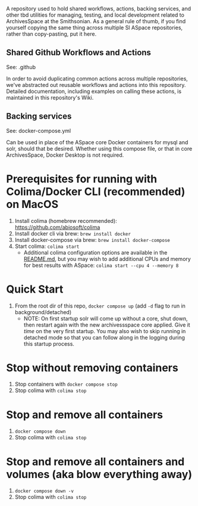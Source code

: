 A repository used to hold shared workflows, actions, backing services, and other tbd utilities for managing, testing,
and local development related to ArchivesSpace at the Smithsonian.  As a general rule of thumb, if you find yourself
copying the same thing across multiple SI ASpace repositories, rather than copy-pasting, put it here.

## Shared Github Workflows and Actions
See: .github

In order to avoid duplicating common actions across multiple repositories, we've abstracted out reusable workflows
and actions into this repository.  Detailed documentation, including examples on calling these actions, is maintained 
in this repository's Wiki.

## Backing services  
See: docker-compose.yml

Can be used in place of the ASpace core Docker containers for mysql and solr, should that be desired.  Whether using
this compose file, or that in core ArchivesSpace, Docker Desktop is not required.

# Prerequisites for running with Colima/Docker CLI (recommended) on MacOS
1. Install colima (homebrew recommended): https://github.com/abiosoft/colima
2. Install docker cli via brew: `brew install docker`
3. Install docker-compose via brew: `brew install docker-compose`
4. Start colima: `colima start`
   * Additional colima configuration options are available in the [README.md](https://github.com/abiosoft/colima/blob/main/README.md), but you may wish to add additional CPUs
   and memory for best results with ASpace: `colima start --cpu 4 --memory 8`

# Quick Start
1. From the root dir of this repo, `docker compose up` (add `-d` flag to run in background/detached)
    * NOTE: On first startup solr will come up without a core, shut down, then restart again with the new archivessspace core applied.  Give it *time* on the very first startup.  You may also wish to skip running in detached mode so that you can follow along in the logging during this startup process.

# Stop without removing containers
1. Stop containers with `docker compose stop`
2. Stop colima with `colima stop`

# Stop and remove all containers
1. `docker compose down`
2. Stop colima with `colima stop`

# Stop and remove all containers and volumes (aka blow everything away)
1. `docker compose down -v`
2. Stop colima with `colima stop`
